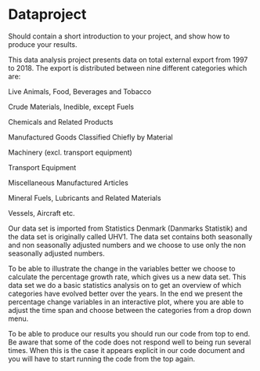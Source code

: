 # Dataproject

Should contain a short introduction to your project, and show how to produce your results.

This data analysis project presents data on total external export from 1997 to 2018. The export is distributed between nine different categories which are: 
  
  Live Animals, Food, Beverages and Tobacco 
  
  Crude Materials, Inedible, except Fuels
  
  Chemicals and Related Products 
  
  Manufactured Goods Classified Chiefly by Material
  
  Machinery (excl. transport equipment)
  
  Transport Equipment
  
  Miscellaneous Manufactured Articles 
  
  Mineral Fuels, Lubricants and Related Materials 
  
  Vessels, Aircraft etc. 

Our data set is imported from Statistics Denmark (Danmarks Statistik) and the data set is originally called UHV1. The data set contains both seasonally and non seasonally adjusted numbers and we choose to use only the non seasonally adjusted numbers. 

To be able to illustrate the change in the variables better we choose to calculate the percentage growth rate, which gives us a new data set. This data set we do a basic statistics analysis on to get an overview of which categories have evolved better over the years. In the end we present the percentage change variables in an interactive plot, where you are able to adjust the time span and choose between the categories from a drop down menu. 

To be able to produce our results you should run our code from top to end. Be aware that some of the code does not respond well to being run several times. When this is the case it appears explicit in our code document and you will have to start running the code from the top again. 
